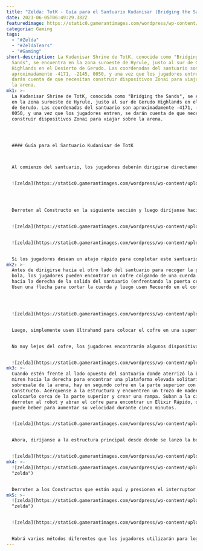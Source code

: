 ```yaml
---
title: "Zelda: TotK - Guía para el Santuario Kudanisar (Bridging the Sands)"
date: 2023-06-05T06:49:29.382Z
featuredimage: https://static0.gamerantimages.com/wordpress/wp-content/uploads/wm/2023/06/zelda_-totk-bridging-the-sands-kudanisar-shrine-gerudo-desert.jpg?q=50&fit=contain&w=1140&h=&dpr=1.5
categoria: Gaming
tags:
  - "#Zelda"
  - "#ZeldaTears"
  - "#Gaming"
short-description: La Kudanisar Shrine de TotK, conocida como "Bridging the
  Sands", se encuentra en la zona suroeste de Hyrule, justo al sur de Gerudo
  Highlands en el Desierto de Gerudo. Las coordenadas del santuario son
  aproximadamente -4171, -2145, 0050, y una vez que los jugadores entren, se
  darán cuenta de que necesitan construir dispositivos Zonai para viajar sobre
  la arena.
mk1: >-
  La Kudanisar Shrine de TotK, conocida como "Bridging the Sands", se encuentra
  en la zona suroeste de Hyrule, justo al sur de Gerudo Highlands en el Desierto
  de Gerudo. Las coordenadas del santuario son aproximadamente -4171, -2145,
  0050, y una vez que los jugadores entren, se darán cuenta de que necesitan
  construir dispositivos Zonai para viajar sobre la arena. 




  #### Guía para el Santuario Kudanisar de TotK



  Al comienzo del santuario, los jugadores deberán dirigirse directamente hacia el área utilizando Ultrahand para recoger losas de madera y crear un camino sobre la arena. Es importante tener en cuenta que caminar sobre la arena no matará a Link, pero los jugadores gastarán mucha resistencia para atravesarla. Construyan un camino hacia la puerta elevada y luego unan dos tablas para pasar por encima, como se ve en la imagen a continuación:


  ![zelda](https://static0.gamerantimages.com/wordpress/wp-content/uploads/2023/06/2023052812582100-cc47f0dec75c1fd3b1f95fa9f9d57667.jpg?q=50&fit=crop&w=1500&dpr=1.5 "zelda")




  Derroten al Constructo en la siguiente sección y luego diríjanse hacia la escalera para llegar a la plataforma alta donde se encuentra la puerta de salida cerrada del santuario. Pisen el interruptor brillante frente a la puerta y una pequeña bola será lanzada al otro lado del santuario. El objetivo aquí es básicamente recuperar la bola y llevarla a esta plataforma para colocarla en la cavidad frente a la puerta. Haciendo esto, la puerta se abrirá.


  ![zelda](https://static0.gamerantimages.com/wordpress/wp-content/uploads/2023/06/2023052812590300-cc47f0dec75c1fd3b1f95fa9f9d57667.jpg?q=50&fit=crop&w=1500&dpr=1.5 "zelda")


  ![zelda](https://static0.gamerantimages.com/wordpress/wp-content/uploads/2023/06/2023052812592300-cc47f0dec75c1fd3b1f95fa9f9d57667.jpg?q=50&fit=crop&w=1500&dpr=1.5 "zelda")


  Si los jugadores desean un atajo rápido para completar este santuario, pueden usar inmediatamente la habilidad de Recuerdo en la bola una vez que sea lanzada para traerla de vuelta a la plataforma. Una vez que regrese, los jugadores deben usar rápidamente Ultrahand para agarrar la bola y luego colocarla cuidadosamente en el agujero brillante.
mk2: >-
  Antes de dirigirse hacia el otro lado del santuario para recoger la pequeña
  bola, los jugadores pueden encontrar un cofre colgando de una cuerda si miran
  hacia la derecha de la salida del santuario (enfrentando la puerta cerrada).
  Usen una flecha para cortar la cuerda y luego usen Recuerdo en el cofre.




  ![zelda](https://static0.gamerantimages.com/wordpress/wp-content/uploads/2023/06/2023052813000600-cc47f0dec75c1fd3b1f95fa9f9d57667.jpg?q=50&fit=crop&w=1500&dpr=1.5 "zelda")


  Luego, simplemente usen Ultrahand para colocar el cofre en una superficie plana. Ábranlo para encontrar un paquete de diez flechas.


  No muy lejos del cofre, los jugadores encontrarán algunos dispositivos que se pueden utilizar para construir una máquina que viaje sobre la arena. Simplemente coloquen un ventilador en la tabla plana y pongan un volante para que Link pueda controlarlo. Debería verse como la máquina que construimos en la imagen a continuación:


  ![zelda](https://static0.gamerantimages.com/wordpress/wp-content/uploads/2023/06/2023052813004400-cc47f0dec75c1fd3b1f95fa9f9d57667.jpg?q=50&fit=crop&w=1500&dpr=1.5 "zelda")
mk3: >-
  Cuando estén frente al lado opuesto del santuario donde aterrizó la bola,
  miren hacia la derecha para encontrar una plataforma elevada solitaria que
  sobresale de la arena, hay un segundo cofre en la parte superior con un
  Constructo. Acérquense a la estructura y encuentren un trozo de madera para
  colocarlo cerca de la parte superior y crear una rampa. Suban a la cima,
  derroten al robot y abran el cofre para encontrar un Elixir Rápido, que Link
  puede beber para aumentar su velocidad durante cinco minutos.


  ![zelda](https://static0.gamerantimages.com/wordpress/wp-content/uploads/2023/06/2023052813020300-cc47f0dec75c1fd3b1f95fa9f9d57667.jpg?q=50&fit=crop&w=1500&dpr=1.5 "zelda")


  Ahora, diríjanse a la estructura principal desde donde se lanzó la bola y usen Ascender en un costado para entrar.


  ![zelda](https://static0.gamerantimages.com/wordpress/wp-content/uploads/2023/06/2023052813024800-cc47f0dec75c1fd3b1f95fa9f9d57667.jpg?q=50&fit=crop&w=1500&dpr=1.5 "zelda")
mk4: >-
  ![zelda](https://static0.gamerantimages.com/wordpress/wp-content/uploads/2023/06/2023052813114700-cc47f0dec75c1fd3b1f95fa9f9d57667.jpg?q=50&fit=crop&w=1500&dpr=1.5
  "zelda")


  Derroten a los Constructos que están aquí y presionen el interruptor cerca de los botes de velocidad para abrir la puerta. La pequeña bola comenzará a moverse hacia la parte frontal del santuario, los jugadores deben recogerla, adjuntarla a su bote de velocidad y llevarla a la plataforma elevada desde donde fue lanzada originalmente. El problema ahora es llevar la bola hasta la parte superior.
mk5: >-
  ![zelda](https://static0.gamerantimages.com/wordpress/wp-content/uploads/2023/06/2023052813160400-cc47f0dec75c1fd3b1f95fa9f9d57667.jpg?q=50&fit=crop&w=1500&dpr=1.5
  "zelda")


  ![zelda](https://static0.gamerantimages.com/wordpress/wp-content/uploads/2023/06/2023052813114700-cc47f0dec75c1fd3b1f95fa9f9d57667.jpg?q=50&fit=crop&w=1500&dpr=1.5 "zelda")


  Habrá varios métodos diferentes que los jugadores utilizarán para lograr esto, pero nosotros logramos crear una estructura en forma de 'L' con dos tablas de madera y luego adjuntamos la bola en la parte superior. Luego, subimos por la escalera, usamos Ultrahand para desprender la bola de la tabla y la colocamos en el agujero de la bola para abrir la puerta del santuario.
---
```

